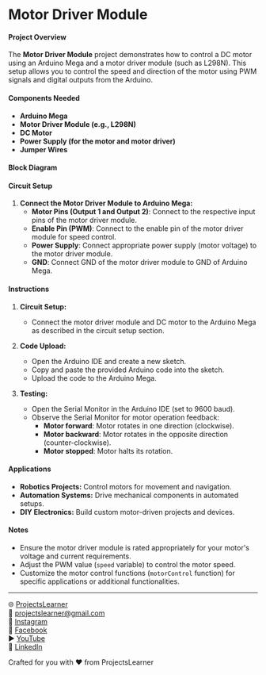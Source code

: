 # Motor Driver Module

#### Project Overview

The **Motor Driver Module** project demonstrates how to control a DC motor using an Arduino Mega and a motor driver module (such as L298N). This setup allows you to control the speed and direction of the motor using PWM signals and digital outputs from the Arduino.

#### Components Needed

- **Arduino Mega**
- **Motor Driver Module (e.g., L298N)**
- **DC Motor**
- **Power Supply (for the motor and motor driver)**
- **Jumper Wires**

#### Block Diagram


#### Circuit Setup

1. **Connect the Motor Driver Module to Arduino Mega:**
   - **Motor Pins (Output 1 and Output 2)**: Connect to the respective input pins of the motor driver module.
   - **Enable Pin (PWM)**: Connect to the enable pin of the motor driver module for speed control.
   - **Power Supply**: Connect appropriate power supply (motor voltage) to the motor driver module.
   - **GND**: Connect GND of the motor driver module to GND of Arduino Mega.

#### Instructions

1. **Circuit Setup:**
   - Connect the motor driver module and DC motor to the Arduino Mega as described in the circuit setup section.

2. **Code Upload:**
   - Open the Arduino IDE and create a new sketch.
   - Copy and paste the provided Arduino code into the sketch.
   - Upload the code to the Arduino Mega.

3. **Testing:**
   - Open the Serial Monitor in the Arduino IDE (set to 9600 baud).
   - Observe the Serial Monitor for motor operation feedback:
     - **Motor forward**: Motor rotates in one direction (clockwise).
     - **Motor backward**: Motor rotates in the opposite direction (counter-clockwise).
     - **Motor stopped**: Motor halts its rotation.

#### Applications

- **Robotics Projects:** Control motors for movement and navigation.
- **Automation Systems:** Drive mechanical components in automated setups.
- **DIY Electronics:** Build custom motor-driven projects and devices.

#### Notes

- Ensure the motor driver module is rated appropriately for your motor's voltage and current requirements.
- Adjust the PWM value (`speed` variable) to control the motor speed.
- Customize the motor control functions (`motorControl` function) for specific applications or additional functionalities.

---

🌐 [ProjectsLearner](https://projectslearner.com/learn/arduino-mega-motor-driver-module)  
📧 [projectslearner@gmail.com](mailto:projectslearner@gmail.com)  
📸 [Instagram](https://www.instagram.com/projectslearner/)  
📘 [Facebook](https://www.facebook.com/projectslearner)  
▶️ [YouTube](https://www.youtube.com/@ProjectsLearner)  
📘 [LinkedIn](https://www.linkedin.com/in/projectslearner)  

Crafted for you with ❤️ from ProjectsLearner